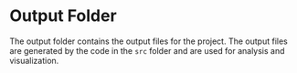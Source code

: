 # Output Folder

The output folder contains the output files for the project. The output files 
are generated by the code in the `src` folder and are used for analysis and visualization.
